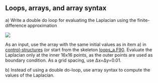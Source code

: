 ## Loops, arrays, and array syntax

a) Write a double do loop for evaluating the Laplacian using the
finite-difference approximation

![](http://quicklatex.com/cache3/2d/ql_b0e3418f715db7b7865384d6ebd6a42d_l3.png)

As an input, use the array with the same initial values as in item a) in
[control-structures](../control-structures) (or start from the skeleton
[loops_a.F90](loops_a.F90). Evaluate the Laplacian only at the inner 16x16
points, as the outer points are used as boundary condition. As a grid spacing,
use Δx=Δy=0.01.

b) Instead of using a double do-loop, use array syntax to compute the
values of the Laplacian.

